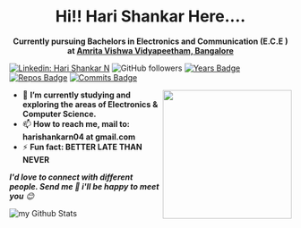 <h1 align="center">Hi!! Hari Shankar Here....</h1>
<p align="center"><b>Currently pursuing Bachelors in Electronics and Communication (E.C.E ) at <a target="_new" href="https://www.amrita.edu" >Amrita Vishwa Vidyapeetham, Bangalore</a>
 </b></p>
 <!-- <p align="center"><b>Seeking Machine(Deep) Learning Intern roles!!</b></p>-->
 
<!--
[![Whatsapp: Hari Shankar](https://img.shields.io/badge/-harishanjar-%2325D366.svg?&flat-square&logo=whatsapp&logoColor=white&link=https://wa.me/+91819745251)](https://wa.me/+918008527755)
 -->
[![Linkedin: Hari Shankar N](https://img.shields.io/badge/-harishankarn-blue?style=flat-square&logo=Linkedin&logoColor=white&link=https://www.linkedin.com/in/harishankarn/)](https://www.linkedin.com/in/harishankarn/)
![GitHub followers](https://img.shields.io/github/followers/harishankarn?label=Follow&style=social) 
[![Years Badge](https://badges.pufler.dev/years/harishankarn04)](https://badges.pufler.dev/years/harishankarn04)
[![Repos Badge](https://badges.pufler.dev/repos/harishankarn)](https://badges.pufler.dev/repos/harishankarn)
[![Commits Badge](https://badges.pufler.dev/commits/monthly/harishankarn04)](https://badges.pufler.dev/commits/monthly/harishankarn)

<img align='right' src="https://media.giphy.com/media/M9gbBd9nbDrOTu1Mqx/giphy.gif" width="230">

- 🔭 **I’m currently studying and exploring the areas of Electronics & Computer Science.**
- 📫 **How to reach me, mail to: harishankarn04 at gmail.com**  
- ⚡ **Fun fact: BETTER LATE THAN NEVER**


 <em><b>I'd love to connect with different people. Send me 👋 i'll be happy to meet you</b> 😊</em>

<img align="center" src="https://github-readme-stats.vercel.app/api?username=madushadhanushka&include_all_commits=true&count_private=true&show_icons=true&line_height=20&title_color=2B5BBD&icon_color=1124BB&text_color=A1A1A1&bg_color=0,000000,130F40" alt="my Github Stats"/>


<!--
**AdicherlaVenkataSai/AdicherlaVenkataSai** is a ✨ _special_ ✨ repository because its `README.md` (this file) appears on your GitHub profile.
[Adicherla VenkataSai](https://adicherlavenkatasai.github.io/)
<img src="https://i.giphy.com/media/KzJkzjggfGN5Py6nkT/200.webp" width="250" align = "center">
[Portfolio](https://adicherlavenkatasai.github.io/) || [HireMe](https://drive.google.com/file/d/10VGZXd8n_ypA_gz2r1K2INg6MvnBpiVh/view?usp=sharing)
Here are some ideas to get you started:

- 🔭 I’m currently working on ...
- 🌱 I’m currently learning ...
- 👯 I’m looking to collaborate on ...
- 🤔 I’m looking for help with ...
- 💬 Ask me about ...
- 📫 How to reach me: ...
- 😄 Pronouns: ...
- ⚡ Fun fact: ...

### 👋 Hello World !  <img src="https://github.com/TheDudeThatCode/TheDudeThatCode/blob/master/Assets/Earth.gif" width="24px">

<p align="center">
  <img src="https://github.com/AVS/AVS/blob/master/AVS.gif">
</p>
-->

<!--[![AdicherlaVenkataSai github stats](https://github-readme-stats.vercel.app/api?username=AdicherlaVenkataSai)](https://github.com/AdicherlaVenkataSai/github-readme-stats)
[![Top Langs](https://github-readme-stats.vercel.app/api/top-langs/?username=AdicherlaVenkataSai)](https://github.com/AdicherlaVenkataSai/github-readme-stats)
**Contact:** [💬](https://wa.me/+918008527755) [📫](https://www.linkedin.com/in/adicherlavenkatasai)    
**Work:** [:octocat:](https://github.com/AdicherlaVenkataSai)   
**Resume:** [📄](https://drive.google.com/file/d/1oZnQi4Wmgp8M2k-EpUDryFBEuR5i8g9q/view?usp=sharing)   
-->

 
